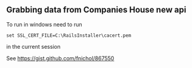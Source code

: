 ## Grabbing data from Companies House new api

To run in windows need to run

    set SSL_CERT_FILE=C:\RailsInstaller\cacert.pem

in the current session

See https://gist.github.com/fnichol/867550
